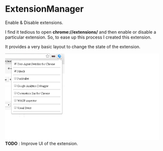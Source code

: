 ExtensionManager
================

Enable &amp; Disable extensions.

I find it tedious to open **chrome://extensions/**  and then enable or disable a particular extension. So, to ease up this process I created this extension.

It provides a very basic layout to change the state of the extension.


![Extension UI](https://github.com/ranveer5289/ExtensionManager/blob/master/ExtensionManager/ExtensionManager.png)
**TODO** : Improve UI of the extension.
